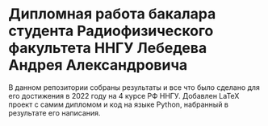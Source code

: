 # Дипломная работа бакалара студента Радиофизического факультета ННГУ Лебедева Андрея Александровича
В данном репозитории собраны результаты и все что было сделано для его достижения в 2022 году на 4 курсе РФ ННГУ. Добавлен LaTeX проект с самим дипломом и код на языке Python, набранный в результате его написания.
